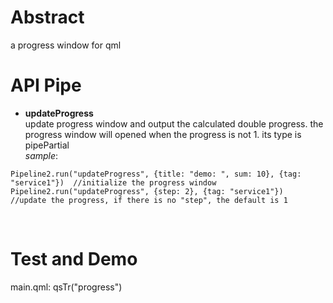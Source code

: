 # Abstract
a progress window for qml  

# API Pipe
* **updateProgress**  
update progress window and output the calculated double progress. the progress window will opened when the progress is not 1. its type is pipePartial  
_sample_:  
```
Pipeline2.run("updateProgress", {title: "demo: ", sum: 10}, {tag: "service1"})  //initialize the progress window
Pipeline2.run("updateProgress", {step: 2}, {tag: "service1"})  //update the progress, if there is no "step", the default is 1
```  
</br>

# Test and Demo
main.qml: qsTr("progress")  
</br>